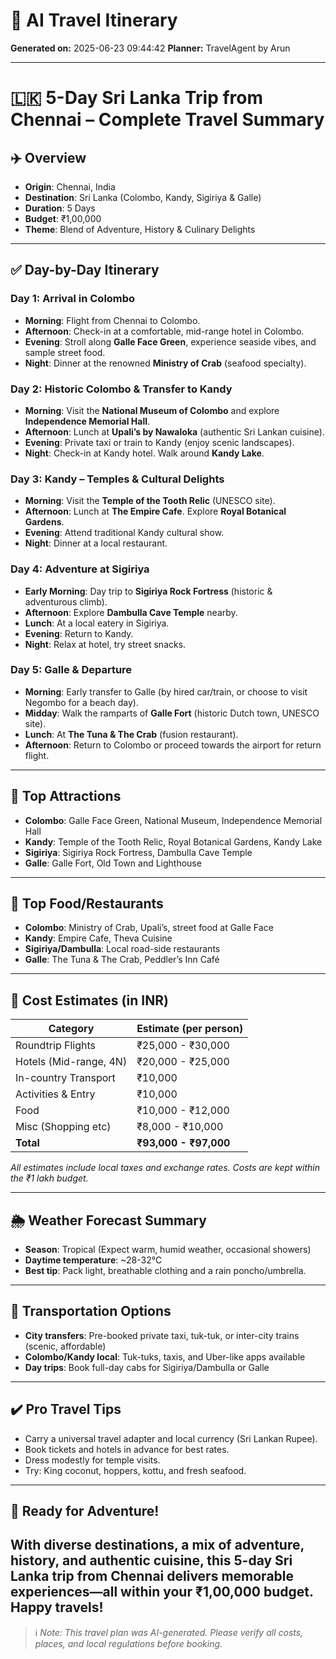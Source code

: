 # 🧳 AI Travel Itinerary

**Generated on:** 2025-06-23 09:44:42
**Planner:** TravelAgent by Arun

---

# 🇱🇰 5-Day Sri Lanka Trip from Chennai – Complete Travel Summary

## ✈️ Overview
- **Origin**: Chennai, India
- **Destination**: Sri Lanka (Colombo, Kandy, Sigiriya & Galle)
- **Duration**: 5 Days
- **Budget**: ₹1,00,000  
- **Theme**: Blend of Adventure, History & Culinary Delights

---

## ✅ Day-by-Day Itinerary

### **Day 1: Arrival in Colombo**
- **Morning**: Flight from Chennai to Colombo.
- **Afternoon**: Check-in at a comfortable, mid-range hotel in Colombo.
- **Evening**: Stroll along **Galle Face Green**, experience seaside vibes, and sample street food.
- **Night**: Dinner at the renowned **Ministry of Crab** (seafood specialty).

### **Day 2: Historic Colombo & Transfer to Kandy**
- **Morning**: Visit the **National Museum of Colombo** and explore **Independence Memorial Hall**.
- **Afternoon**: Lunch at **Upali’s by Nawaloka** (authentic Sri Lankan cuisine).
- **Evening**: Private taxi or train to Kandy (enjoy scenic landscapes).
- **Night**: Check-in at Kandy hotel. Walk around **Kandy Lake**.

### **Day 3: Kandy – Temples & Cultural Delights**
- **Morning**: Visit the **Temple of the Tooth Relic** (UNESCO site).
- **Afternoon**: Lunch at **The Empire Cafe**. Explore **Royal Botanical Gardens**.
- **Evening**: Attend traditional Kandy cultural show.
- **Night**: Dinner at a local restaurant.

### **Day 4: Adventure at Sigiriya**
- **Early Morning**: Day trip to **Sigiriya Rock Fortress** (historic & adventurous climb).  
- **Afternoon**: Explore **Dambulla Cave Temple** nearby.
- **Lunch**: At a local eatery in Sigiriya.
- **Evening**: Return to Kandy.
- **Night**: Relax at hotel, try street snacks.

### **Day 5: Galle & Departure**
- **Morning**: Early transfer to Galle (by hired car/train, or choose to visit Negombo for a beach day).
- **Midday**: Walk the ramparts of **Galle Fort** (historic Dutch town, UNESCO site).
- **Lunch**: At **The Tuna & The Crab** (fusion restaurant).
- **Afternoon**: Return to Colombo or proceed towards the airport for return flight.

---

## 📍 Top Attractions
- **Colombo**: Galle Face Green, National Museum, Independence Memorial Hall  
- **Kandy**: Temple of the Tooth Relic, Royal Botanical Gardens, Kandy Lake  
- **Sigiriya**: Sigiriya Rock Fortress, Dambulla Cave Temple  
- **Galle**: Galle Fort, Old Town and Lighthouse

---

## 🍴 Top Food/Restaurants
- **Colombo**: Ministry of Crab, Upali’s, street food at Galle Face
- **Kandy**: Empire Cafe, Theva Cuisine
- **Sigiriya/Dambulla**: Local road-side restaurants
- **Galle**: The Tuna & The Crab, Peddler’s Inn Café

---

## 💸 Cost Estimates (in INR)

| Category               | Estimate (per person)      |
|------------------------|-------------------------|
| Roundtrip Flights      | ₹25,000 - ₹30,000       |
| Hotels (Mid-range, 4N) | ₹20,000 - ₹25,000       |
| In-country Transport   | ₹10,000                 |
| Activities & Entry     | ₹10,000                 |
| Food                   | ₹10,000 - ₹12,000       |
| Misc (Shopping etc)    | ₹8,000 - ₹10,000        |
| **Total**              | **₹93,000 - ₹97,000**   |

*All estimates include local taxes and exchange rates. Costs are kept within the ₹1 lakh budget.*

---

## 🌦️ Weather Forecast Summary
- **Season**: Tropical (Expect warm, humid weather, occasional showers)
- **Daytime temperature**: ~28-32°C
- **Best tip**: Pack light, breathable clothing and a rain poncho/umbrella.

---

## 🚕 Transportation Options
- **City transfers**: Pre-booked private taxi, tuk-tuk, or inter-city trains (scenic, affordable)
- **Colombo/Kandy local**: Tuk-tuks, taxis, and Uber-like apps available
- **Day trips**: Book full-day cabs for Sigiriya/Dambulla or Galle

---

## ✔️ Pro Travel Tips

- Carry a universal travel adapter and local currency (Sri Lankan Rupee).
- Book tickets and hotels in advance for best rates.
- Dress modestly for temple visits.
- Try: King coconut, hoppers, kottu, and fresh seafood.

---

## 🎒 Ready for Adventure!
With diverse destinations, a mix of adventure, history, and authentic cuisine, this 5-day Sri Lanka trip from Chennai delivers memorable experiences—all within your ₹1,00,000 budget. Happy travels!
---

> ℹ️ *Note: This travel plan was AI-generated. Please verify all costs, places, and local regulations before booking.*